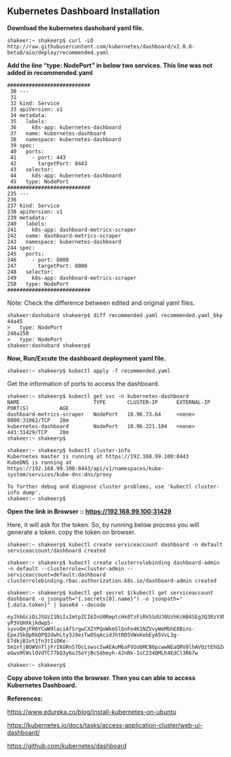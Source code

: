 
## Kubernetes Dashboard Installation


**Download the kubernetes dashobard yaml file.**

```
shakeer:~ shakeerp$ curl -LO http://raw.githubusercontent.com/kubernetes/dashboard/v2.0.0-beta8/aio/deploy/recommended.yaml
```

**Add the line “type: NodePort” in below two services. This line was not added in recommended.yaml**

```
###########################
 30 ---
 31
 32 kind: Service
 33 apiVersion: v1
 34 metadata:
 35   labels:
 36     k8s-app: kubernetes-dashboard
 37   name: kubernetes-dashboard
 38   namespace: kubernetes-dashboard
 39 spec:
 40   ports:
 41     - port: 443
 42       targetPort: 8443
 43   selector:
 44     k8s-app: kubernetes-dashboard
 45   type: NodePort
########################### 
235 ---
236
237 kind: Service
238 apiVersion: v1
239 metadata:
240   labels:
241     k8s-app: dashboard-metrics-scraper
242   name: dashboard-metrics-scraper
243   namespace: kubernetes-dashboard
244 spec:
245   ports:
246     - port: 8000
247       targetPort: 8000
248   selector:
249     k8s-app: dashboard-metrics-scraper
250   type: NodePort
###########################
```
Note: Check the difference between edited and original yaml files.

```
shakeer:dashobard shakeerp$ diff recommended.yaml recommended.yaml_bkp
44a45
>   type: NodePort
248a250
>   type: NodePort
shakeer:dashobard shakeerp$
```

**Now, Run/Excute the dashboard deployment yaml file.**

```
shakeer:~ shakeerp$ kubectl apply -f recommended.yaml
```
Get the information of ports to access the dashboard.

```
shakeer:~ shakeerp$ kubectl get svc -n kubernetes-dashboard
NAME                        TYPE       CLUSTER-IP      EXTERNAL-IP   PORT(S)          AGE
dashboard-metrics-scraper   NodePort   10.96.73.64     <none>        8000:31062/TCP   28m
kubernetes-dashboard        NodePort   10.96.221.104   <none>        443:31429/TCP    28m
shakeer:~ shakeerp$
```

```
shakeer:~ shakeerp$ kubectl cluster-info
Kubernetes master is running at https://192.168.99.100:8443
KubeDNS is running at https://192.168.99.100:8443/api/v1/namespaces/kube-system/services/kube-dns:dns/proxy

To further debug and diagnose cluster problems, use 'kubectl cluster-info dump'.
shakeer:~ shakeerp$
```

**Open the link in Browser ::  https://192.168.99.100:31429**

Here, it will ask for the token. So, by running below process you will generate a token. copy the token on browser.

```
shakeer:~ shakeerp$ kubectl create serviceaccount dashboard -n default
serviceaccount/dashboard created

shakeer:~ shakeerp$ kubectl create clusterrolebinding dashboard-admin -n default --clusterrole=cluster-admin --serviceaccount=default:dashboard
clusterrolebinding.rbac.authorization.k8s.io/dashboard-admin created

shakeer:~ shakeerp$ kubectl get secret $(kubectl get serviceaccount dashboard -o jsonpath="{.secrets[0].name}") -o jsonpath="{.data.token}" | base64 --decode

eyJhbGciOiJSUzI1NiIsImtpZCI6InU0RmptcHk0TzFiRk5SdUJ0UzhKcHB4SEg3Q3RzYXNOeC1OUVFHS2xtcVkifQ.eyJpc3MiOiJrdWJlcm5ldGVzL3NlcnZpY2VhY2NvdW50Iiwia3ViZXJuZXRlcy5pby9zZXJ2aWNlYWNjb3VudC9uYW1lc3BhY2UiOiJkZWZhdWx0Iiwia3ViZXJuZXRlcy5pby9zZXJ2aWNlYWNjb3VudC9zZWNyZXQubmFtZSI6ImRhc2hib2FyZC10b2tlbi1idnB0dyIsImt1YmVybmV0ZXMuaW8vc2VydmljZWFjY291bnQvc2VydmljZS1hY2NvdW50Lm5hbWUiOiJkYXNoYm9hcmQiLCJrdWJlcm5ldGVzLmlvL3NlcnZpY2VhY2NvdW50L3NlcnZpY2UtYWNjb3VudC51aWQiOiI4YTBiMDRlNS1jMTE3LTQ1ZDItYWNkMC05MmI3MjAxMWIyZDgiLCJzdWIiOiJzeXN0ZW06c2VydmljZWFjY291bnQ6ZGVmYXVsdDpkYXNoYm9hcmQifQ.FuWYZ4O5heoD3E75NbAOZz-yP3VUHXkjkdwp5-syvoQmjFH6YCwW9laciAfSrgwCXZYPQoWkmSlGnFe4K1NZVvyWeMbhE8Bins-EpeJ5kOpRkOPQ2dwhLty3J9esTwO5qAcidJhtRD5VWxKebEyA5VvL3g-E7dkjB1vt1fn3tIiOKe-5m1ntjBOWVnTljFrIKGRnS7DcLswscIwAEAuM6aFVUobMCB6pcwwNEaQRV8lhAVQztEhQZe5Z7xrppLu6JmMoAGvXLSOTPaJjHIWgyu9-eGwsMtWslOVdTC77bQ3y6oJ5oYjBc54hmyh-4JnRk-1sC234QMLh4EdCl3R67w

shakeer:~ shakeerp$
```
**Copy above token into the browser. Then you can able to access Kubernetes Dashboard.**


**References:**

https://www.edureka.co/blog/install-kubernetes-on-ubuntu

https://kubernetes.io/docs/tasks/access-application-cluster/web-ui-dashboard/

https://github.com/kubernetes/dashboard


